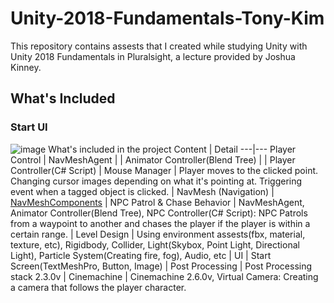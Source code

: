 # Unity-2018-Fundamentals-Tony-Kim 
This repository contains assests that I created while studying Unity with Unity 2018 Fundamentals in Pluralsight, a lecture provided by Joshua Kinney.

## What's Included
### Start UI
![image](https://user-images.githubusercontent.com/60923302/89005507-9a19bd80-d33f-11ea-9920-eb1942b99822.png)
What's included in the project
 Content | Detail 
 ---|---
Player Control | NavMeshAgent |
 | Animator Controller(Blend Tree) |
 | Player Controller(C# Script) |
Mouse Manager | Player moves to the clicked point. Changing cursor images depending on what it's pointing at. Triggering event when a tagged object is clicked. |
NavMesh (Navigation) | [NavMeshComponents](https://github.com/Unity-Technologies/NavMeshComponents) |
NPC Patrol & Chase Behavior | NavMeshAgent, Animator Controller(Blend Tree), NPC Controller(C# Script): NPC Patrols from a waypoint to another and chases the player if the player is within a certain range. |
Level Design | Using environment assests(fbx, material, texture, etc), Rigidbody, Collider, Light(Skybox, Point Light, Directional Light), Particle System(Creating fire, fog), Audio, etc |
UI | Start Screen(TextMeshPro, Button, Image) |
Post Processing | Post Processing stack 2.3.0v |
Cinemachine | Cinemachine 2.6.0v, Virtual Camera: Creating a camera that follows the player character.
